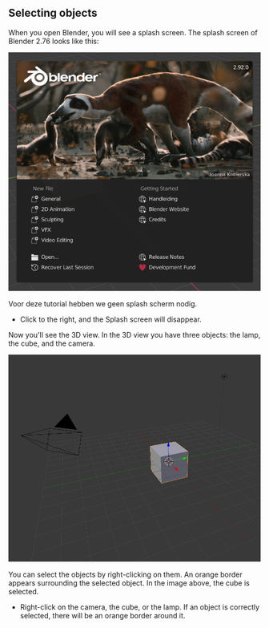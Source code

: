 ## Selecting objects

When you open Blender, you will see a splash screen. The splash screen of Blender 2.76 looks like this:

![Splash screen](images/splash-screen.png)

Voor deze tutorial hebben we geen splash scherm nodig.

+ Click to the right, and the Splash screen will disappear.

Now you'll see the 3D view. In the 3D view you have three objects: the lamp, the cube, and the camera.

![3D view](images/3d-view.png)

You can select the objects by right-clicking on them. An orange border appears surrounding the selected object. In the image above, the cube is selected.

+ Right-click on the camera, the cube, or the lamp. If an object is correctly selected, there will be an orange border around it.
